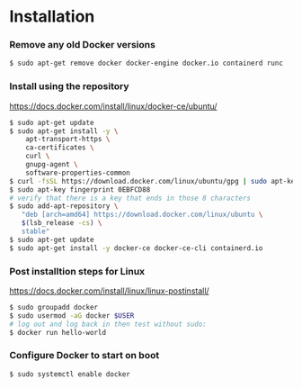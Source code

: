 # Installation

### Remove any old Docker versions

```bash
$ sudo apt-get remove docker docker-engine docker.io containerd runc
```

### Install using the repository

<https://docs.docker.com/install/linux/docker-ce/ubuntu/>

```bash
$ sudo apt-get update
$ sudo apt-get install -y \
    apt-transport-https \
    ca-certificates \
    curl \
    gnupg-agent \
    software-properties-common
$ curl -fsSL https://download.docker.com/linux/ubuntu/gpg | sudo apt-key add -
$ sudo apt-key fingerprint 0EBFCD88
# verify that there is a key that ends in those 8 characters
$ sudo add-apt-repository \
   "deb [arch=amd64] https://download.docker.com/linux/ubuntu \
   $(lsb_release -cs) \
   stable"
$ sudo apt-get update
$ sudo apt-get install -y docker-ce docker-ce-cli containerd.io
```

### Post installtion steps for Linux

<https://docs.docker.com/install/linux/linux-postinstall/>

```bash
$ sudo groupadd docker
$ sudo usermod -aG docker $USER
# log out and log back in then test without sudo:
$ docker run hello-world
```

### Configure Docker to start on boot

```bash
$ sudo systemctl enable docker
```

